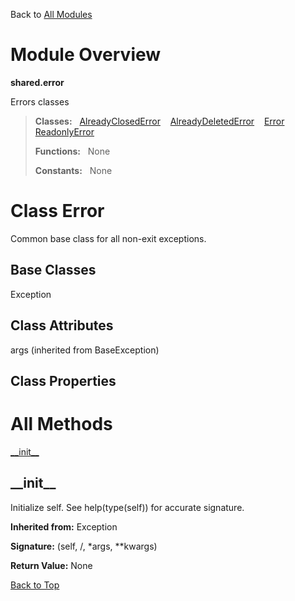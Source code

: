 Back to [All Modules](https://github.com/pyrustic/shared/blob/master/docs/modules/README.md#readme)

# Module Overview

**shared.error**
 
Errors classes

> **Classes:** &nbsp; [AlreadyClosedError](https://github.com/pyrustic/shared/blob/master/docs/modules/content/shared.error/content/classes/AlreadyClosedError.md#class-alreadyclosederror) &nbsp;&nbsp; [AlreadyDeletedError](https://github.com/pyrustic/shared/blob/master/docs/modules/content/shared.error/content/classes/AlreadyDeletedError.md#class-alreadydeletederror) &nbsp;&nbsp; [Error](https://github.com/pyrustic/shared/blob/master/docs/modules/content/shared.error/content/classes/Error.md#class-error) &nbsp;&nbsp; [ReadonlyError](https://github.com/pyrustic/shared/blob/master/docs/modules/content/shared.error/content/classes/ReadonlyError.md#class-readonlyerror)
>
> **Functions:** &nbsp; None
>
> **Constants:** &nbsp; None

# Class Error
Common base class for all non-exit exceptions.

## Base Classes
Exception

## Class Attributes
args (inherited from BaseException)

## Class Properties


# All Methods
[\_\_init\_\_](#__init__)

## \_\_init\_\_
Initialize self.  See help(type(self)) for accurate signature.

**Inherited from:** Exception

**Signature:** (self, /, \*args, \*\*kwargs)





**Return Value:** None

[Back to Top](#module-overview)



